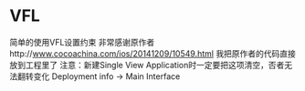 # VFL
简单的使用VFL设置约束
非常感谢原作者http://www.cocoachina.com/ios/20141209/10549.html
我把原作者的代码直接放到工程里了
注意：新建Single View Application时一定要把这项清空，否者无法翻转变化
Deployment info -> Main Interface
